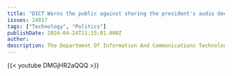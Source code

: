 ```yaml
---
title: "DICT Warns the public against sharing the president's audio deepfake"
issues: 24017
tags: ["Technology", "Politics"]
publishDate: 2024-04-24T11:15:01.000Z
author: 
description: The Department Of Information And Communications Technology (DICT) warns the public from sharing President Marcos Jr.'s deepfake audio over social media. From the AI-generated audio, you can hear the president falsely encouraging the Philippine military to fight back against China's bullying in the West Philippine Sea.
---
```


{{< youtube DMGjHR2aQQQ >}}